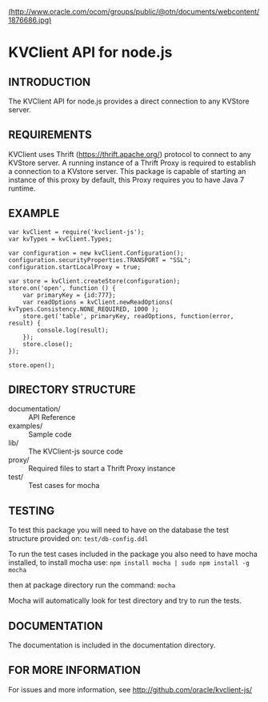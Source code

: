 [(http://www.oracle.com/ocom/groups/public/@otn/documents/webcontent/1876686.jpg)](http://www.oracle.com/technetwork/database/database-technologies/nosqldb/overview/index.html)
# KVClient API for node.js

## INTRODUCTION
The KVClient API for node.js provides a direct connection to any KVStore server. 

## REQUIREMENTS
KVClient uses Thrift (https://thrift.apache.org/) protocol to connect to any KVStore server. A running instance
of a Thrift Proxy is required to establish a connection to a KVstore server. This package is capable of 
starting an instance of this proxy by default, this Proxy requires you to have Java 7 runtime. 

## EXAMPLE
```
var kvClient = require('kvclient-js');
var kvTypes = kvClient.Types;

var configuration = new kvClient.Configuration();
configuration.securityProperties.TRANSPORT = "SSL";
configuration.startLocalProxy = true;

var store = kvClient.createStore(configuration);
store.on('open', function () {
    var primaryKey = {id:777};
    var readOptions = kvClient.newReadOptions( kvTypes.Consistency.NONE_REQUIRED, 1000 );
    store.get('table', primaryKey, readOptions, function(error, result) {
        console.log(result);
    });
    store.close();
});

store.open();

```

## DIRECTORY STRUCTURE
<dl compact>
 <dt> documentation/   <dd>      API Reference
 <dt> examples/        <dd>      Sample code
 <dt> lib/             <dd>      The KVClient-js source code
 <dt> proxy/           <dd>      Required files to start a Thrift Proxy instance
 <dt> test/            <dd>      Test cases for mocha
</dl>

## TESTING
To test this package you will need to have on the database the test structure provided on:
```test/db-config.ddl ```

To run the test cases included in the package you also need to have mocha installed, to install mocha use:
```npm install mocha | sudo npm install -g mocha ``` 

then at package directory run the command:
```mocha ```

Mocha will automatically look for test directory and try to run the tests.

## DOCUMENTATION
The documentation is included in the documentation directory. 

## FOR MORE INFORMATION
For issues and more information, see http://github.com/oracle/kvclient-js/

